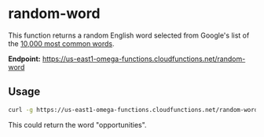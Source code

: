 # random-word

This function returns a random English word selected from Google's list of the [10,000 most common words](https://github.com/first20hours/google-10000-english).

**Endpoint:** https://us-east1-omega-functions.cloudfunctions.net/random-word

## Usage

```bash
curl -g https://us-east1-omega-functions.cloudfunctions.net/random-word
```

This could return the word "opportunities".
